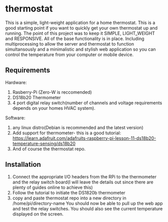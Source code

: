 # thermostat
This is a simple, light-weight application for a home thermostat. This is a good starting point if you want to quickly get your own thermostat up and running. The point of this project was to keep it SIMPLE, LIGHT_WEIGHT and RESPONSIVE. All of the base functionality is in place. Including multiprocessing to allow the server and thermostat to function simultansously and a minimalistic and stylish web application so you can control the temperature from your computer or mobile device.

## Requirements
Hardware:
1. Rasberry-Pi (Zero-W is reccomended)
2. DS18b20 Thermometer
3. 4 port digital relay switch(number of channels and voltage requirements depends on your homes HVAC system).

Software:
1. any linux distro(Debian is recommended and the latest version)
2. Add support for thermometer- this is a good tutorial: https://learn.adafruit.com/adafruits-raspberry-pi-lesson-11-ds18b20-temperature-sensing/ds18b20
3. And of course the thermostat repo.

## Installation
1. Connect the appropriate I/O headers from the RPi to the thermometer and the relay switch board(I will leave the details out since there are plenty of guides online to achieve this)
2. Follow the tutorial to initiate the DS1820b thermometer
3. copy and paste thermostat repo into a new directory in /home/pi/directory-name
You should now be able to pull up the web app and test the relay switches. You should also see the current temperature displayed on the screen.


  
